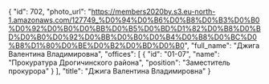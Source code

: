{
    "id": 702,
    "photo_url": "https://members2020by.s3.eu-north-1.amazonaws.com/127749_%D0%94%D0%B6%D0%B8%D0%B3%D0%B0%D0%92%D0%B0%D0%BB%D0%B5%D0%BD%D1%82%D0%B8%D0%BD%D0%B0%D0%92%D0%BB%D0%B0%D0%B4%D0%B8%D0%BC%D0%B8%D1%80%D0%BE%D0%B2%D0%BD%D0%B0",
    "full_name": "Джига Валентина Владимировна",
    "offices": [
        {
            "id": "01-07",
            "name": "Прокуратура Дрогичинского района",
            "position": "Заместитель прокурора"
        }
    ],
    "title": "Джига Валентина Владимировна"
}